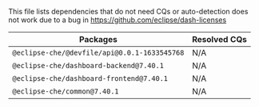 This file lists dependencies that do not need CQs or auto-detection does not work due to a bug in https://github.com/eclipse/dash-licenses

| Packages | Resolved CQs |
| --- | --- |
| `@eclipse-che/@devfile/api@0.0.1-1633545768` | N/A |
| `@eclipse-che/dashboard-backend@7.40.1` | N/A |
| `@eclipse-che/dashboard-frontend@7.40.1` | N/A |
| `@eclipse-che/common@7.40.1` | N/A |
